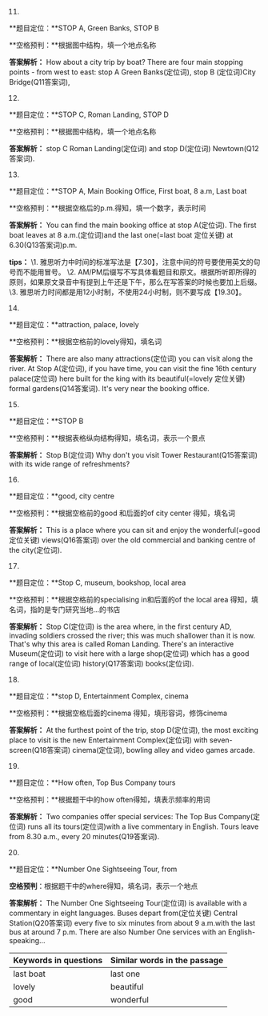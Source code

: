 11.

**题目定位：**STOP A, Green Banks, STOP B

**空格预判：**根据图中结构，填一个地点名称

**答案解析：** 
How about a city trip by boat? There are four main stopping points - from west to east: stop A Green Banks(定位词), stop B (定位词)City Bridge(Q11答案词),





12. 

**题目定位：**STOP C, Roman Landing, STOP D

**空格预判：**根据图中结构，填一个地点名称

**答案解析：** 
stop C Roman Landing(定位词) and stop D(定位词) Newtown(Q12答案词).





13.

**题目定位：**STOP A, Main Booking Office, First boat, 8 a.m, Last boat

**空格预判：**根据空格后的p.m.得知，填一个数字，表示时间

**答案解析：** 
You can find the main booking office at stop A(定位词).
The first boat leaves at 8 a.m.(定位词)and the last one(=last boat 定位关键) at 6.30(Q13答案词)p.m.

**tips：**
\1. 雅思听力中时间的标准写法是【7.30】，注意中间的符号要使用英文的句号而不能用冒号。
\2. AM/PM后缀写不写具体看题目和原文。根据所听即所得的原则，如果原文录音中有提到上午还是下午，那么在写答案的时候也要加上后缀。
\3. 雅思听力时间都是用12小时制，不使用24小时制，则不要写成【19.30】。



14.

**题目定位：**attraction, palace, lovely 

**空格预判：**根据空格前的lovely得知，填名词

**答案解析：** 
There are also many attractions(定位词) you can visit along the river.
At Stop A(定位词), if you have time, you can visit the fine 16th century palace(定位词) here built for the king with its beautiful(=lovely 定位关键) formal gardens(Q14答案词).
It's very near the booking office.



15. 

**题目定位：**STOP B

**空格预判：**根据表格纵向结构得知，填名词，表示一个景点

**答案解析：** 
Stop B(定位词) Why don't you visit Tower Restaurant(Q15答案词) with its wide range of refreshments? 



16.

**题目定位：**good, city centre

**空格预判：**根据空格前的good 和后面的of city center 得知，填名词

**答案解析：** 
This is a place where you can sit and enjoy the wonderful(=good 定位关键) views(Q16答案词) over the old commercial and banking centre of the city(定位词).



17.

**题目定位：**Stop C, museum, bookshop, local area

**空格预判：**根据空格前的specialising in和后面的of the local area 得知，填名词，指的是专门研究当地...的书店

**答案解析：** 
Stop C(定位词) is the area where, in the first century AD, invading soldiers crossed the river; this was much shallower than it is now.
That's why this area is called Roman Landing.
There's an interactive Museum(定位词) to visit here with a large shop(定位词) which has a good range of local(定位词) history(Q17答案词) books(定位词).



18.

**题目定位：**stop D, Entertainment Complex, cinema

**空格预判：**根据空格后面的cinema 得知，填形容词，修饰cinema

**答案解析：** 
At the furthest point of the trip, stop D(定位词), the most exciting place to visit is the new Entertainment Complex(定位词) with seven-screen(Q18答案词) cinema(定位词), bowling alley and video games arcade.



19.

**题目定位：**How often, Top Bus Company tours 

**空格预判：**根据题干中的how often得知，填表示频率的用词

**答案解析：** 
Two companies offer special services: The Top Bus Company(定位词) runs all its tours(定位词)with a live commentary in English.
Tours leave from 8.30 a.m., every 20 minutes(Q19答案词).



20.

**题目定位：**Number One Sightseeing Tour, from 

**空格预判**：根据题干中的where得知，填名词，表示一个地点

**答案解析：** 
The Number One Sightseeing Tour(定位词) is available with a commentary in eight languages.
Buses depart from(定位关键) Central Station(Q20答案词) every five to six minutes from about 9 a.m.with the last bus at around 7 p.m.
There are also Number One services with an English-speaking...



| Keywords in questions | Similar words in the passage |
| --------------------- | ---------------------------- |
| last boat             | last one                     |
| lovely                | beautiful                    |
| good                  | wonderful                    |